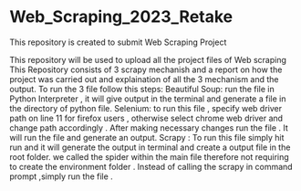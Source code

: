 # Web_Scraping_2023_Retake
This repository is created to submit Web Scraping Project

This repository will be used to upload all the project files of Web scraping This Repository consists of 3 scrapy mechanish and a report on how the project was carried out and explaination of all the 3 mechanism and the output. To run the 3 file follow this steps: Beautiful Soup: run the file in Python Interpreter , it will give output in the terminal and generate a file in the directory of python file. Selenium: to run this file , specify web driver path on line 11 for firefox users , otherwise select chrome web driver and change path accordingly . After making necessary changes run the file . It will run the file and generate an output. Scrapy : To run this file simply hit run and it will generate the output in terminal and create a output file in the root folder. we called the spider within the main file therefore not requiring to create the environment folder . Instead of calling the scrapy in command prompt ,simply run the file .
